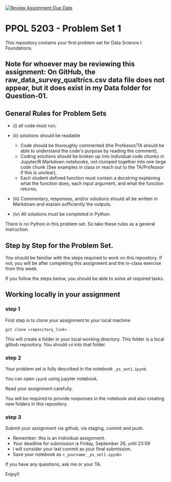 [![Review Assignment Due Date](https://classroom.github.com/assets/deadline-readme-button-22041afd0340ce965d47ae6ef1cefeee28c7c493a6346c4f15d667ab976d596c.svg)](https://classroom.github.com/a/VYCD50T6)
# PPOL 5203 - Problem Set 1

This repository contains your first problem set for Data Science I: Foundations. 

## Note for whoever may be reviewing this assignment: On GitHub, the raw_data_survey_qualtrics.csv data file does not appear, but it does exist in my Data folder for Question-01.

## General Rules for Problem Sets


- (i) all code must run;

- (ii) solutions should be readable

    -   Code should be thoroughly commented (the Professor/TA should be able to understand the code's purpose by reading the comment),
    -   Coding solutions should be broken up into individual code chunks in Jupyter/R Markdown notebooks, not clumped together into one large code chunk (See examples in class or reach out to the TA/Professor if this is unclear),
    -   Each student defined function must contain a docstring explaining what the function does, each input argument, and what the function returns;



- (iii) Commentary, responses, and/or solutions should all be written in Markdown and explain sufficiently the outputs.

- (iv) All solutions  must be completed in Python.


There is no Python in this problem set. So take these rules as a general instruction. 


## Step by Step for the Problem Set. 

You should be familiar with the steps required to work on this repository. If not, you will be after completing this assignment and the in-class exercise from this week. 

If you follow the steps below, you should be able to solve all required tasks. 

## Working locally in your assignment

### step 1

First step is to clone your assignment to your local machine

```
git clone <repository_link>
```

This will create a folder in your local working directory. This folder is a local github repository. You should `cd` into that folder. 

### step 2

Your problem set is fully described in the notebook `_ps_set1.ipynb`. 

You can open `ipynb` using jupyter notebook. 

Read your assignment carefully. 

You will be required to provide responses in the notebook and also creating new folders in this repository. 


### step 3

Submit your assignment via github, via staging, commit and push. 

- Remember: this is an individual assignment.
- Your deadline for submission is Friday, September 26, until 23:59
- I will consider your last commit as your final submission.
- Save your notebook as `<_yourname__ps_set1.ipynb>`


If you have any questions, ask me or your TA. 


Enjoy!!








